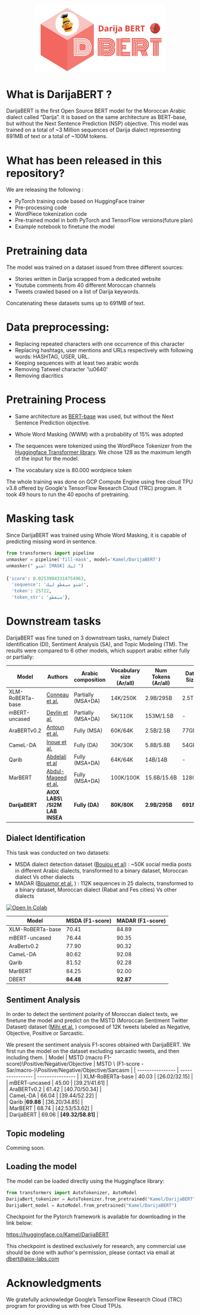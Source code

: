 <p align="center">
  <img  src="./Logo.jpeg" width="350">
</p>

# What is DarijaBERT ?
DarijaBERT is the first Open Source BERT model for the Moroccan Arabic dialect called “Darija”. It is based on the same architecture as BERT-base, but without the Next Sentence Prediction (NSP) objective. This model was trained on a total of ~3 Million sequences of Darija dialect representing 691MB of text or a total of ~100M tokens.

# What has been released in this repository?

We are releasing the following :

* PyTorch training code based on HuggingFace trainer 
* Pre-processing code
* WordPiece tokenization code
* Pre-trained model in both PyTorch and TensorFlow versions(future plan)
* Example notebook to finetune the model

# Pretraining data

The model was trained on a dataset issued from three different sources:
* Stories written in Darija scrapped from a dedicated website
* Youtube comments from 40 different Moroccan channels
* Tweets crawled based on a list of Darija keywords. 

Concatenating these datasets sums up to 691MB of text.

# Data preprocessing: 

* Replacing repeated characters with one occurrence of this character
* Replacing hashtags, user mentions and URLs respectively with following words: HASHTAG, USER, URL. 
* Keeping sequences with at least two arabic words
* Removing Tatweel character '\\u0640'
* Removing diacritics
# Pretraining Process

* Same architecture as  [BERT-base](https://github.com/google-research/bert)  was used, but without the Next Sentence Prediction objective.

* Whole Word Masking (WWM)  with a probability of 15% was adopted

* The sequences were tokenized using the  WordPiece Tokenizer from the [Huggingface Transformer library](https://huggingface.co/transformers/). We chose 128 as the maximum length of the input for the model.

* The vocabulary size is 80.000 wordpiece token

The whole training was done on GCP Compute Engine using free cloud TPU v3.8 offered by Google's TensorFlow Research Cloud (TRC) program. It took 49 hours to run the 40 epochs of pretraining.
# Masking task
Since DarijaBERT was trained  using Whole Word Masking, it  is capable of predicting  missing word  in sentence.
```python
from transformers import pipeline
unmasker = pipeline('fill-mask', model='Kamel/DarijaBERT')
unmasker(" اشنو [MASK] ليك ")

{'score': 0.02539043314754963,
  'sequence': 'اشنو سيفطو ليك',
  'token': 25722,
  'token_str': 'سيفطو'},
```

# Downstream tasks 

DarijaBERT was fine tuned on 3 downstream tasks, namely Dialect Identification (DI), Sentiment Analysis (SA), and Topic Modeling (TM). The results were compared to 6 other models, which support arabic either fully or partially:


| Model            | Authors  | Arabic composition | Vocabulary size (Ar/all) | Num Tokens (Ar/all) | Data Size | Num of parameters | Num of Steps | 
| ---------------- | -------  | ------------------ | ------------------------ | ------------------- | --------- | ----------------- | ------------ | 
| XLM-RoBERTa-base | [Conneau et al.](https://aclanthology.org/2020.acl-main.747/)  | Partially (MSA+DA) | 14K/250K                 | 2.9B/295B           |  2.5TB    | 278M              | -            | 
| mBERT-uncased    | [Devlin et al.](https://aclanthology.org/N19-1423/)   | Partially (MSA+DA) | 5K/110K                  | 153M/1.5B           | -         | 167M              | -            | 
| AraBERTv0.2      | [Antoun et al.](https://aclanthology.org/2020.osact-1.2/)   | Fully (MSA)        | 60K/64K                  | 2.5B/2.5B           |  77GB     | 136M              | 3M           | 
| CameL-DA         | [Inoue et al.](https://aclanthology.org/2021.wanlp-1.10.pdf)   | Fully (DA)         | 30K/30K                  | 5.8B/5.8B           |  54GB     | 109M              | 1M           | 
| Qarib            | [Abdelali et al](https://www.researchgate.net/publication/349520378_Pre-Training_BERT_on_Arabic_Tweets_Practical_Considerations)   | Fully (MSA+DA)     | 64K/64K                  | 14B/14B             |  -        | 135M              | 10M          | 
| MarBERT          | [Abdul-Mageed et al.](https://aclanthology.org/2021.acl-long.551/)   | Fully (MSA+DA)     | 100K/100K                | 15.6B/15.6B         |  128GB    | 163M              | 17M          | 
| **DarijaBERT**            | **AIOX LABS\ /SI2M LAB INSEA**  | **Fully (DA)** | **80K/80K**       | **2.9B/295B**           |  **691MB**    | **147M**              | **235k**            | 

## Dialect Identification

This task was conducted on two datasets:
* MSDA dialect detection dataset ([Boujou et al](https://www.researchgate.net/publication/349520583_An_open_access_NLP_dataset_for_Arabic_dialects_Data_collection_labeling_and_model_construction)) : ~50K social media posts in different Arabic dialects, transformed to a binary dataset, Moroccan dialect Vs other dialects
* MADAR ([Bouamor et al.](https://aclanthology.org/L18-1535/) ) :  112K sequences in 25 dialects, transformed to a binary dataset, Moroccan dialect (Rabat and Fes cities)  Vs other dialects

[![Open In Colab](https://colab.research.google.com/assets/colab-badge.svg)](https://colab.research.google.com/drive/1drU2CwZLtQ1BYLCuy_wXQhfWyL1ywvmK?usp=sharing)


| Model            | MSDA (F1-score)  | MADAR (F1-score) | 
| ---------------- | ---------------- | ---------------- | 
| XLM-RoBERTa-base | 70.41  | 84.89 |  
| mBERT-uncased    | 76.44  | 90.35 |   
| AraBertv0.2      | 77.90  | 90.32 |  
| CameL-DA         | 80.62  | 92.08 |   
| Qarib            | 81.52  | 92.28 |   
| MarBERT          | 84.25  | 92.00 |   
| DBERT            | **84.48** | **92.87** |


## Sentiment Analysis

In order to detect the sentiment polarity of Moroccan dialect texts, we finetune the model and predict on the MSTD (Moroccan Sentiment Twitter Dataset) dataset ([Mihi et al.](https://thesai.org/Publications/ViewPaper?Volume=11&Issue=10&Code=IJACSA&SerialNo=45) ) composed of  12K tweets labeled as Negative, Objective, Positive or Sarcastic.

We present the sentiment analysis F1-scores obtained with DarijaBERT. We first run the model on the dataset excluding sarcastic tweets, and then including them.
| Model            | MSTD \(macro F1-score)\Positive/Negative/Objective | MSTD \ (F1-score -Sar/macro-)\Positive/Negative/Objective/Sarcasm | 
| ---------------- | ---------------- | ---------------- | 
| XLM-RoBERTa-base | 40.03  | \[26.02/32.15\] |  
| mBERT-uncased    | 45.00  | \[39.21/41.61\] |   
| AraBERTv0.2      | 61.42  | \[40.70/50.34\] |  
| CameL-DA         | 66.04  | \[39.44/52.22\] |   
| Qarib            |**69.88**  | \[36.20/34.85\] |   
| MarBERT          | 68.74  | \[42.53/53.62\] |   
| DarijaBERT            |  69.06   | **\[49.32/58.81\]** | 

## Topic modeling
Comming soon. 

## Loading the model

The model can be loaded directly using the Huggingface library:
```python
from transformers import AutoTokenizer, AutoModel
DarijaBert_tokenizer = AutoTokenizer.from_pretrained("Kamel/DarijaBERT")
DarijaBert_model = AutoModel.from_pretrained("Kamel/DarijaBERT")
```

Checkpoint for the  Pytorch framework  is  available for downloading in the link below:

https://huggingface.co/Kamel/DarijaBERT

This  checkpoint is  destined exclusively for research, any commercial use should be done with author's permission, please contact via email  at dbert@aiox-labs.com

# Acknowledgments
We gratefully acknowledge Google’s TensorFlow Research Cloud (TRC) program for providing us with free Cloud TPUs.
 
